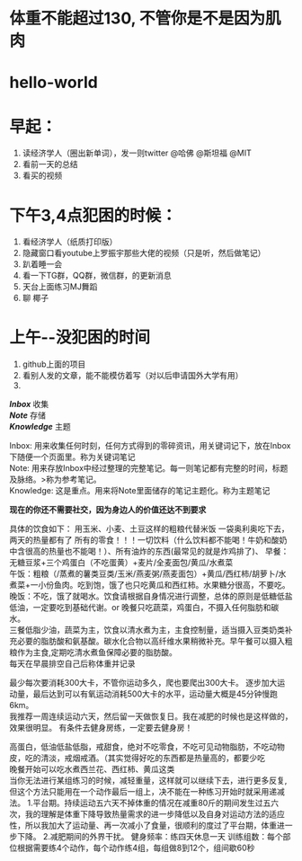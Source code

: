 # 体重不能超过130, 不管你是不是因为肌肉

# hello-world
# 早起：
1. 读经济学人（圈出新单词），发一则twitter @哈佛 @斯坦福 @MIT
2. 看前一天的总结
3. 看买的视频

# 下午3,4点犯困的时候：
1. 看经济学人（纸质打印版）
2. 隐藏窗口看youtube上罗振宇那些大佬的视频（只是听，然后做笔记）
3. 趴着睡一会
4. 看一下TG群，QQ群，微信群，的更新消息
5. 天台上面练习MJ舞蹈
6. 聊 椰子

# 上午--没犯困的时间
1. github上面的项目
2. 看别人发的文章，能不能模仿着写（对以后申请国外大学有用）
3. 

*__Inbox__* 收集  
*__Note__* 存储  
*__Knowledge__* 主题  

Inbox: 用来收集任何时刻，任何方式得到的零碎资讯，用关键词记下，放在Inbox下随便一个页面里。称为关键词笔记  
Note: 用来存放Inbox中经过整理的完整笔记。每一则笔记都有完整的时间，标题及脉络。>称为参考笔记。  
Knowledge: 这是重点。用来将Note里面储存的笔记主题化。称为主题笔记

__现在的你还不需要社交，因为身边人的价值还达不到要求__

具体的饮食如下： 
用玉米、小麦、土豆这样的粗粮代替米饭 
一袋奥利奥吃下去，两天的热量都有了
所有的零食！！！一切饮料（什么饮料都不能喝！牛奶和酸奶中含很高的热量也不能喝！）、所有油炸的东西(最常见的就是炸鸡排了)、
早餐：无糖豆浆+三个鸡蛋白（不吃蛋黄）+麦片/全麦面包/黄瓜/水煮菜  
午饭：粗粮（/蒸煮的薯类豆类/玉米/燕麦粥/燕麦面包）+黄瓜/西红柿/胡萝卜/水煮菜+一小份鱼肉。吃到饱，饿了也只吃黄瓜和西红柿。水果糖分很高，不要吃。  
晚饭：不吃，饿了就喝水。饮食请根据自身情况进行调整，总体的原则是低糖低盐低油，一定要吃到基础代谢。or 晚餐只吃蔬菜，鸡蛋白，不摄入任何脂肪和碳水。  
三餐低脂少油，蔬菜为主，饮食以清水煮为主，主食控制量，适当摄入豆类奶类补充必要的脂肪酸和氨基酸。碳水化合物以高纤维水果稍微补充。早午餐可以摄入粗粮作为主食,定期吃清水煮鱼保障必要的脂肪酸。  
每天在早晨排空自己后称体重并记录  

最少每次要消耗300大卡，不管你运动多久，爬也要爬出300大卡。
逐步加大运动量，最后达到可以有氧运动消耗500大卡的水平，运动量大概是45分钟慢跑6km。  
我推荐一周连续运动六天，然后留一天做恢复日。我在减肥的时候也是这样做的，效果很明显。
有条件去健身房练，一定要去健身房！

高蛋白，低油低盐低脂，戒甜食，绝对不吃零食，不吃可见动物脂肪，不吃动物皮，吃的清淡，戒烟戒酒。（其实觉得好吃的东西都是热量高的，都要少吃  
晚餐开始可以吃水煮西兰花、西红柿、黄瓜这类  
当你无法进行某组练习的时候，减轻重量，这样就可以继续下去，进行更多反复,但这个方法只能用在一个动作最后一组上，决不能在一种练习开始时就采用递减法。
1.平台期。持续运动五六天不掉体重的情况在减重80斤的期间发生过五六次，我的理解是体重下降导致热量需求的进一步降低以及自身对运动方法的适应性，所以我加大了运动量、再一次减小了食量，很顺利的度过了平台期，体重进一步下降。
2.减肥期间的外界干扰。
健身频率：练四天休息一天
训练组数：每个部位根据需要练4个动作，每个动作练4组，每组做8到12个，组间歇60秒
